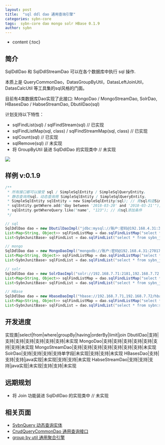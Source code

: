 ```yaml
---
layout: post
title:  "sql ddl dao 通用查询引擎"
categories: sybn-core
tags:  sybn-core dao mongo solr HBase 0.1.9
author: sybn
---
```


* content
{:toc}

## 简介
SqlDdlDao 和 SqlDdlStreamDao 可以在各个数据库中执行 sql 操作.

本质上是 QueryCommonDao，DatasGroupByUtil，DatasLeftJoinUtil，DatasCalcUtil 等工具集的sql风格的门面。

目前有4类数据库Dao实现了此接口: MongoDao / MongoStreamDao, SolrDao, HBasesDao / HabseStreamDao, DbutilDao(sql)

计划支持以下特性：
- sqlFindList(sql) / sqlFindStream(sql) // 已实现
- sqlFindListMap(sql, class) / sqlFindStreamMap(sql, class) // 已实现
- sqlCount(sql) // 已实现
- sqlRemove(sql) // 未实现
- 将 GroupByUtil 装进 SqlDdlDao 的实现类中 // 未实现

![]({{site.baseurl}}/images/sql_ddl_dao.png)



## 样例 v:0.1.9
```java
/**
 * 所有接口都可以接受 sql / SimpleSqlEntity / SimpleSqlQueryEntity。
 * 静态查询用sql，动态查询用 SimpleSqlEntity / SimpleSqlQueryEntity。
 * SimpleSqlEntity sqlEntity = new SimpleSqlEntity(sql); // 用sql构造SimpleSqlEntity
 * sqlEntity.getWhere.add("day between '2018-03-20' and '2018-03-21'"); // 向sql添加条件
 * sqlEntity.getWhereQuery.like("name", "123"); // 向sql添加条件
 */

// sql
SqlDdlDao dao = new DbutilDaoImpl("jdbc:mysql://账户:密码@192.168.4.31:3306,192.168.4.32:3306/test");
List<Map<String, Object>> sqlFindListMap = dao.sqlFindListMap("select * from sybn_junit_base where day between '2018-03-20' and '2018-03-21'");
List<SybnJunitBase> sqlFindList = dao.sqlFindList("select * from sybn_junit_base where day between '2018-03-20' and '2018-03-21'", SybnJunitBase.class);

// mongo
SqlDdlDao dao = new MongoDaoImpl("mongodb://账户:密码@192.168.4.31:27017,192.168.4.32:27017/test");
List<Map<String, Object>> sqlFindListMap = dao.sqlFindListMap("select * from sybn_junit_base where day between '2018-03-20' and '2018-03-21'");
List<SybnJunitBase> sqlFindList = dao.sqlFindList("select * from sybn_junit_base where day between '2018-03-20' and '2018-03-21'", SybnJunitBase.class);

// solr
SqlDdlDao dao = new SolrDaoImpl("solr://192.168.7.71:2181,192.168.7.72:2181/solr");
List<Map<String, Object>> sqlFindListMap = dao.sqlFindListMap("select * from sybn_junit_base where id between '2018-03-20' and '2018-03-21'");
List<SybnJunitBase> sqlFindList = dao.sqlFindList("select * from sybn_junit_base where id between '2018-03-20' and '2018-03-21'", SybnJunitBase.class);

// HBase
SqlDdlDao dao = new HbaseDaoImpl("hbase://192.168.7.71,192.168.7.72/hbase-unsecure");
List<Map<String, Object>> sqlFindListMap = dao.sqlFindListMap("select * from sybn:sybn_junit_base where id between '2018-03-20' and '2018-03-21'");
List<SybnJunitBase> sqlFindList = dao.sqlFindList("select * from sybn:sybn_junit_base where id between '2018-03-20' and '2018-03-21'", SybnJunitBase.class);
```

## 开发进度
实现类|select|from|where|groupBy|having|orderBy|limit|join
DbutilDao|支持|支持|支持|支持|支持|支持|支持|未实现
MongoDao|支持|支持|支持|支持|支持|支持|支持|未实现
MongoStreamDao|支持|支持|支持|支持|支持|支持|支持|未实现
SolrDao|支持|支持|支持|支持单字段|未实现|支持|支持|未实现
HBasesDao|支持|支持|支持|java实现|未实现|支持|支持|未实现
HabseStreamDao|支持|支持|支持|java实现|未实现|支持|支持|未实现

## 远期规划
- 将 Join 功能装进 SqlDdlDao 的实现类中 // 未实现

## 相关页面
- [SybnQuery 动态查询实体]({{site.baseurl}}/2018/03/28/sybn-query/)
- [CrudQueryCommonDao 通用查询接口]({{site.baseurl}}/2018/03/28/crud-query-common-dao/)
- [group by util 通用聚合引擎]({{site.baseurl}}/2018/04/12/group-by-util/)
